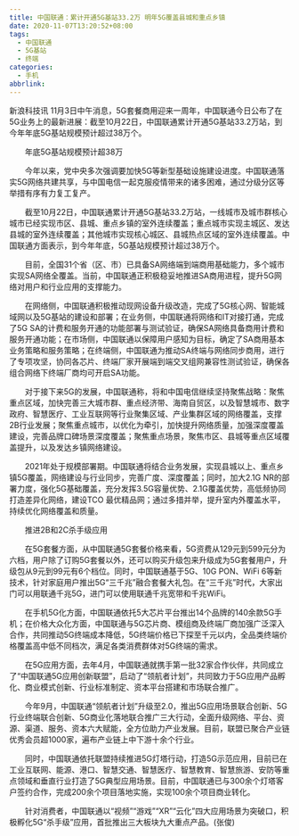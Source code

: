```yaml
---
title: 中国联通：累计开通5G基站33.2万 明年5G覆盖县城和重点乡镇
date: 2020-11-07T13:20:52+08:00
tags:
  - 中国联通
  - 5G基站
  - 终端
categories:
  - 手机
abbrlink:
---
```


新浪科技讯 11月3日中午消息，5G套餐商用迎来一周年，中国联通今日公布了在5G业务上的最新进展：截至10月22日，中国联通累计开通5G基站33.2万站，到今年年底5G基站规模预计超过38万个。

　　年底5G基站规模预计超38万

　　今年以来，党中央多次强调要加快5G等新型基础设施建设进度。中国联通落实5G网络共建共享，与中国电信一起克服疫情带来的诸多困难，通过分级分区等举措有序有力复工复产。

　　截至10月22日，中国联通累计开通5G基站33.2万站，一线城市及城市群核心城市已经实现市区、县城、重点乡镇的室外连续覆盖；重点城市实现主城区、发达县城的室外连续覆盖；其他城市实现核心城区、县城热点区域的室外连续覆盖。中国联通方面表示，到今年年底，5G基站规模预计超过38万个。

　　目前，全国31个省（区、市）已具备SA网络端到端商用基础能力，多个城市实现SA网络全覆盖。当前，中国联通正积极稳妥地推进SA商用进程，提升5G网络对用户和行业应用的支撑能力。

　　在网络侧，中国联通积极推动现网设备升级改造，完成了5G核心网、智能城域网以及5G基站的建设和部署；在业务侧，中国联通将网络和IT对接打通，完成了5G SA的计费和服务开通的功能部署与测试验证，确保SA网络具备商用计费和服务开通功能；在市场侧，中国联通以保障用户感知为目标，确定了SA商用基本业务策略和服务策略；在终端侧，中国联通为推动SA终端与网络同步商用，进行了专项攻坚，协同各芯片、终端厂家开展端到端交叉组网兼容性测试验证，确保各组合网络下终端厂商均可开启SA功能。

　　对于接下来5G的发展，中国联通称，将和中国电信继续坚持聚焦战略：聚焦重点区域，加快完善三大城市群、重点经济带、海南自贸区，以及智慧城市、数字政府、智慧医疗、工业互联网等行业聚集区域、产业集群区域的网络覆盖，支撑2B行业发展；聚焦重点城市，以优化为牵引，加快提升网络质量，加强深度覆盖建设，完善品牌口碑场景深度覆盖；聚焦重点场景，聚焦市区、县城等重点区域覆盖提升，以及发达乡镇网络建设。

　　2021年处于规模部署期。中国联通将结合业务发展，实现县城以上、重点乡镇5G覆盖，网络建设与行业同步，完善广度、深度覆盖；同时，加大2.1G NR的部署力度，强化5G基础覆盖，充分发挥3.5G容量优势、2.1G覆盖优势，高低频协同打造差异化网络，建设TCO 最优精品网；通过多措并举，提升室内外覆盖水平，持续优化网络覆盖和质量。

　　推进2B和2C杀手级应用

　　在5G套餐方面，从中国联通5G套餐价格来看，5G资费从129元到599元分为六档，用户除了订购5G套餐以外，还可以购买升级包来升级成为5G套餐用户，升级包从9元到99元有6个档位。同时，中国联通基于5G、10G PON、WiFi 6等新技术，针对家庭用户推出5G“三千兆”融合套餐大礼包。在“三千兆”时代，大家出门可以用联通千兆5G，进门可以使用联通千兆宽带和千兆WiFi。

　　在手机5G化方面，中国联通依托5大芯片平台推出14个品牌的140余款5G手机；在价格大众化方面，中国联通与5G芯片商、模组商及终端厂商加强广泛深入合作，共同推动5G终端成本降低，5G终端价格已下探至千元以内，全品类终端价格覆盖高中低不同档次，满足各类消费群体对5G终端的需求。

　　在5G应用方面，去年4月，中国联通就携手第一批32家合作伙伴，共同成立了“中国联通5G应用创新联盟”，启动了“领航者计划”，共同致力于5G应用产品孵化、商业模式创新、行业标准制定、资本平台搭建和市场联合推广。

　　今年9月，中国联通“领航者计划”升级至2.0，推出5G应用场景联合创新、5G行业终端联合创新、5G商业化落地联合推广三大行动，全面升级网络、平台、资源、渠道、服务、资本六大赋能，全方位助力产业发展。目前，联盟已聚合产业链优秀会员超1000家，遍布产业链上中下游十余个行业。

　　同时，中国联通依托联盟持续推进5G灯塔行动，打造5G示范应用，目前已在工业互联网、能源、港口、智慧交通、智慧医疗、智慧教育、智慧旅游、安防等重点领域和垂直行业打造了5G典型应用场景。目前，中国联通已与300余个灯塔客户签约合作，完成200余个项目落地实施，实现100余个项目商业转化。

　　针对消费者，中国联通以“视频”“游戏”“XR”“云化”四大应用场景为突破口，积极孵化5G“杀手级”应用，首批推出三大板块九大重点产品。(张俊)